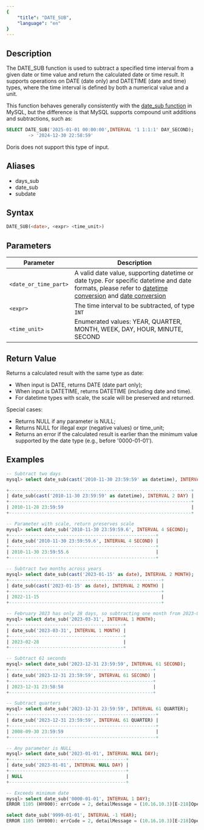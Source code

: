 ```yaml
---
{
    "title": "DATE_SUB",
    "language": "en"
}
---
```


## Description

The DATE_SUB function is used to subtract a specified time interval from a given date or time value and return the calculated date or time result. It supports operations on DATE (date only) and DATETIME (date and time) types, where the time interval is defined by both a numerical value and a unit.

This function behaves generally consistently with the [date_sub function](https://dev.mysql.com/doc/refman/8.4/en/date-and-time-functions.html#function_date-sub) in MySQL, but the difference is that MySQL supports compound unit additions and subtractions, such as:

```sql
SELECT DATE_SUB('2025-01-01 00:00:00',INTERVAL '1 1:1:1' DAY_SECOND);
        -> '2024-12-30 22:58:59'
```
Doris does not support this type of input.

## Aliases

- days_sub
- date_sub
- subdate

## Syntax

```sql
DATE_SUB(<date>, <expr> <time_unit>)
```

## Parameters

| Parameter | Description |
| -- | -- |
| `<date_or_time_part>` | A valid date value, supporting datetime or date type. For specific datetime and date formats, please refer to [datetime conversion](../../../../../docs/sql-manual/basic-element/sql-data-types/conversion/datetime-conversion) and [date conversion](../../../../../docs/sql-manual/basic-element/sql-data-types/conversion/date-conversion) |
| `<expr>` | The time interval to be subtracted, of type `INT` |
| `<time_unit>` | Enumerated values: YEAR, QUARTER, MONTH, WEEK, DAY, HOUR, MINUTE, SECOND |

## Return Value

Returns a calculated result with the same type as date:
- When input is DATE, returns DATE (date part only);
- When input is DATETIME, returns DATETIME (including date and time).
- For datetime types with scale, the scale will be preserved and returned.

Special cases:
- Returns NULL if any parameter is NULL;
- Returns NULL for illegal expr (negative values) or time_unit;
- Returns an error if the calculated result is earlier than the minimum value supported by the date type (e.g., before '0000-01-01').

## Examples

```sql
-- Subtract two days
mysql> select date_sub(cast('2010-11-30 23:59:59' as datetime), INTERVAL 2 DAY);

+-------------------------------------------------------------------+
| date_sub(cast('2010-11-30 23:59:59' as datetime), INTERVAL 2 DAY) |
+-------------------------------------------------------------------+
| 2010-11-28 23:59:59                                               |
+-------------------------------------------------------------------+

-- Parameter with scale, return preserves scale
mysql> select date_sub('2010-11-30 23:59:59.6', INTERVAL 4 SECOND);
+------------------------------------------------------+
| date_sub('2010-11-30 23:59:59.6', INTERVAL 4 SECOND) |
+------------------------------------------------------+
| 2010-11-30 23:59:55.6                                |
+------------------------------------------------------+

-- Subtract two months across years
mysql> select date_sub(cast('2023-01-15' as date), INTERVAL 2 MONTH);
+--------------------------------------------------------+
| date_sub(cast('2023-01-15' as date), INTERVAL 2 MONTH) |
+--------------------------------------------------------+
| 2022-11-15                                             |
+--------------------------------------------------------+

-- February 2023 has only 28 days, so subtracting one month from 2023-03-31 results in 2023-02-28
mysql> select date_sub('2023-03-31', INTERVAL 1 MONTH);
+------------------------------------------+
| date_sub('2023-03-31', INTERVAL 1 MONTH) |
+------------------------------------------+
| 2023-02-28                               |
+------------------------------------------+

-- Subtract 61 seconds
mysql> select date_sub('2023-12-31 23:59:59', INTERVAL 61 SECOND);
+-----------------------------------------------------+
| date_sub('2023-12-31 23:59:59', INTERVAL 61 SECOND) |
+-----------------------------------------------------+
| 2023-12-31 23:58:58                                 |
+-----------------------------------------------------+

-- Subtract quarters
mysql> select date_sub('2023-12-31 23:59:59', INTERVAL 61 QUARTER);
+------------------------------------------------------+
| date_sub('2023-12-31 23:59:59', INTERVAL 61 QUARTER) |
+------------------------------------------------------+
| 2008-09-30 23:59:59                                  |
+------------------------------------------------------+

-- Any parameter is NULL
mysql> select date_sub('2023-01-01', INTERVAL NULL DAY);
+-------------------------------------------+
| date_sub('2023-01-01', INTERVAL NULL DAY) |
+-------------------------------------------+
| NULL                                      |
+-------------------------------------------+

-- Exceeds minimum date
mysql> select date_sub('0000-01-01', INTERVAL 1 DAY);
ERROR 1105 (HY000): errCode = 2, detailMessage = (10.16.10.3)[E-218]Operation day_add of 0000-01-01, -1 out of range

select date_sub('9999-01-01', INTERVAL -1 YEAR);
ERROR 1105 (HY000): errCode = 2, detailMessage = (10.16.10.3)[E-218]Operation year_add of 9999-01-01, 1 out of range
```
```